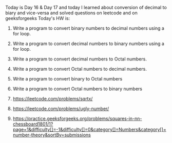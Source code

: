 Today is Day 16 & Day 17 and today I learned about conversion of decimal to biary and vice-versa and solved questions on leetcode and on geeksforgeeks
Today's HW is:

1. Write a program to convert binary numbers to decimal numbers using a for loop.
2. Write a program to convert decimal numbers to binary numbers using a for loop.
3. Write a program to convert decimal numbers to Octal numbers.
4. Write a program to convert Octal numbers to decimal numbers.
5. Write a program to convert binary to Octal numbers
6. Write a program to convert Octal numbers to binary numbers

7. https://leetcode.com/problems/sqrtx/
8. https://leetcode.com/problems/ugly-number/
9. https://practice.geeksforgeeks.org/problems/squares-in-nn-chessboard1801/1?page=1&difficulty[]=-1&difficulty[]=0&category[]=Numbers&category[]=number-theory&sortBy=submissions
